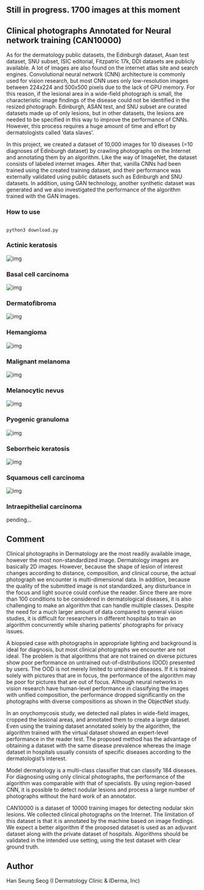 ## Still in progress. 1700 images at this moment ##

## Clinical photographs Annotated for Neural network training (CAN10000) ##

As for the dermatology public datasets, the Edinburgh dataset, Asan test dataset, SNU subset, ISIC editorial, Fitzpatric 17k, DDI datasets are publicly available. A lot of images are also found on the internet atlas site and search engines. Convolutional neural network (CNN) architecture is commonly used for vision research, but most CNN uses only low-resolution images between 224x224 and 500x500 pixels due to the lack of GPU memory. For this reason, if the lesional area in a wide-field photograph is small, the characteristic image findings of the disease could not be identified in the resized photograph. Edinburgh, ASAN test, and SNU subset are curated datasets made up of only lesions, but in other datasets, the lesions are needed to be specified in this way to improve the performance of CNNs. However, this process requires a huge amount of time and effort by dermatologists called ‘data slaves’.

In this project, we created a dataset of 10,000 images for 10 diseases (=10 diagnoses of Edinburgh dataset) by crawling photographs on the Internet and annotating them by an algorithm. Like the way of ImageNet, the dataset consists of labeled internet images. After that, vanilla CNNs had been trained using the created training dataset, and their performance was externally validated using public datasets such as Edinburgh and SNU datasets. In addition, using GAN technology, another synthetic dataset was generated and we also investigated the performance of the algorithm trained with the GAN images.

### How to use ###
<pre><code>
python3 download.py
</code></pre>

### Actinic keratosis ###

![img](https://github.com/whria78/can/blob/main/thumbnails/actinickeratosis.jpg?raw=true)

### Basal cell carcinoma ###

![img](https://github.com/whria78/can/blob/main/thumbnails/basalcellcarcinoma.jpg?raw=true)

### Dermatofibroma ###

![img](https://github.com/whria78/can/blob/main/thumbnails/dermatofibroma.jpg?raw=true)

### Hemangioma ###

![img](https://github.com/whria78/can/blob/main/thumbnails/hemangioma.jpg?raw=true)

### Malignant melanoma ###

![img](https://github.com/whria78/can/blob/main/thumbnails/malignantmelanoma.jpg?raw=true)

### Melanocytic nevus ###

![img](https://github.com/whria78/can/blob/main/thumbnails/melanocyticnevus.jpg?raw=true)

### Pyogenic granuloma ###

![img](https://github.com/whria78/can/blob/main/thumbnails/pyogenicgranuloma.jpg?raw=true)

### Seborrheic keratosis ###

![img](https://github.com/whria78/can/blob/main/thumbnails/seborrheickeratosis.jpg?raw=true)

### Squamous cell carcinoma ###

![img](https://github.com/whria78/can/blob/main/thumbnails/squamouscellcarcinoma.jpg?raw=true)

### Intraepithelial carcinoma ###
pending...


## Comment ##

Clinical photographs in Dermatology are the most readily available image, however the most non-standardized image. Dermatology images are basically 2D images. However, because the shape of lesion of interest changes according to distance, composition, and clinical course, the actual photograph we encounter is multi-dimensional data. In addition, because the quality of the submitted image is not standardized, any disturbance in the focus and light source could confuse the reader. Since there are more than 100 conditions to be considered in dermatological diseases, it is also challenging to make an algorithm that can handle multiple classes. Despite the need for a much larger amount of data compared to general vision studies, it is difficult for researchers in different hospitals to train an algorithm concurrently while sharing patients’ photographs for privacy issues.

A biopsied case with photographs in appropriate lighting and background is ideal for diagnosis, but most clinical photographs we encounter are not ideal. The problem is that algorithms that are not trained on diverse pictures show poor performance on untrained out-of-distributions (OOD) presented by users. The OOD is not merely limited to untrained diseases. If it is trained solely with pictures that are in focus, the performance of the algorithm may be poor for pictures that are out of focus. Although neural networks in vision research have human-level performance in classifying the images with unified composition, the performance dropped significantly on the photographs with diverse compositions as shown in the ObjectNet study.

In an onychomycosis study, we detected nail plates in wide-field images, cropped the lesional areas, and annotated them to create a large dataset. Even using the training dataset annotated solely by the algorithm, the algorithm trained with the virtual dataset showed an expert-level performance in the reader test. The proposed method has the advantage of obtaining a dataset with the same disease prevalence whereas the image dataset in hospitals usually consists of specific diseases according to the dermatologist’s interest.

Model dermatology is a multi-class classifier that can classify 184 diseases. For diagnosing using only clinical photographs, the performance of the algorithm was comparable with that of specialists. By using region-based CNN, it is possible to detect nodular lesions and process a large number of photographs without the hard work of an annotator.

CAN10000 is a dataset of 10000 training images for detecting nodular skin lesions. We collected clinical photographs on the Internet. The limitation of this dataset is that it is annotated by the machine based on image findings. We expect a better algorithm if the proposed dataset is used as an adjuvant dataset along with the private dataset of hospitals. Algorithms should be validated in the intended use setting, using the test dataset with clear ground truth.

## Author ##
Han Seung Seog (I Dermatology Clinic & IDerma, Inc)

